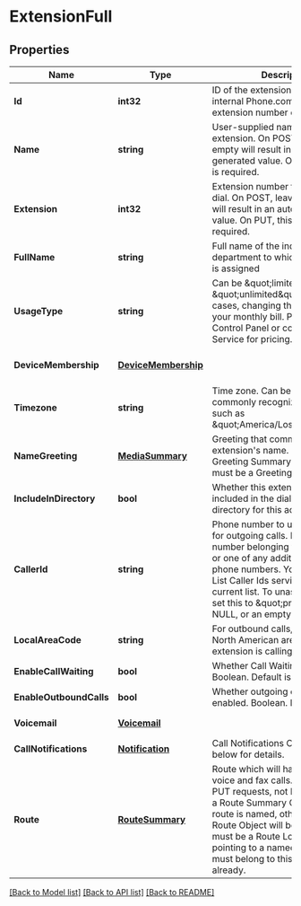 # ExtensionFull

## Properties
Name | Type | Description | Notes
------------ | ------------- | ------------- | -------------
**Id** | **int32** | ID of the extension. This is the internal Phone.com ID, not the extension number callers may dial. | [default to null]
**Name** | **string** | User-supplied name for the extension. On POST, leaving this empty will result in an auto-generated value. On PUT, this field is required. | [default to null]
**Extension** | **int32** | Extension number that callers may dial. On POST, leaving this empty will result in an auto-generated value. On PUT, this field is required. | [default to null]
**FullName** | **string** | Full name of the individual or department to which this extension is assigned | [default to null]
**UsageType** | **string** | Can be \&quot;limited\&quot; or \&quot;unlimited\&quot;. In most cases, changing this will affect your monthly bill. Please see our Control Panel or contact Customer Service for pricing. | [default to null]
**DeviceMembership** | [**DeviceMembership**](DeviceMembership.md) |  | [optional] [default to null]
**Timezone** | **string** | Time zone. Can be in any commonly recognized format, such as \&quot;America/Los_Angeles\&quot;. | [default to null]
**NameGreeting** | [**MediaSummary**](MediaSummary.md) | Greeting that communicates the extension&#39;s name. Output is a Greeting Summary Object. Input must be a Greeting Lookup Object. | [default to null]
**IncludeInDirectory** | **bool** | Whether this extension should be included in the dial-by-name directory for this account. Boolean. | [default to null]
**CallerId** | **string** | Phone number to use as Caller ID for outgoing calls. Must be a phone number belonging to this account, or one of any additional authorized phone numbers. You can use our List Caller Ids service to see a current list. To unassign, you may set this to \&quot;private\&quot;, NULL, or an empty string. | [default to null]
**LocalAreaCode** | **string** | For outbound calls, this is the North American area code that this extension is calling from. | [default to null]
**EnableCallWaiting** | **bool** | Whether Call Waiting is enabled. Boolean. Default is TRUE. | [default to null]
**EnableOutboundCalls** | **bool** | Whether outgoing calls are enabled. Boolean. Default is TRUE. | [default to null]
**Voicemail** | [**Voicemail**](Voicemail.md) |  | [default to null]
**CallNotifications** | [**Notification**](Notification.md) | Call Notifications Object. See below for details. | [default to null]
**Route** | [**RouteSummary**](RouteSummary.md) | Route which will handle incoming voice and fax calls. Only valid on PUT requests, not POST. Output is a Route Summary Object if the route is named, otherwise the Full Route Object will be shown. Input must be a Route Lookup Object pointing to a named route. Route must belong to this extension already. | [optional] [default to null]

[[Back to Model list]](../README.md#documentation-for-models) [[Back to API list]](../README.md#documentation-for-api-endpoints) [[Back to README]](../README.md)


